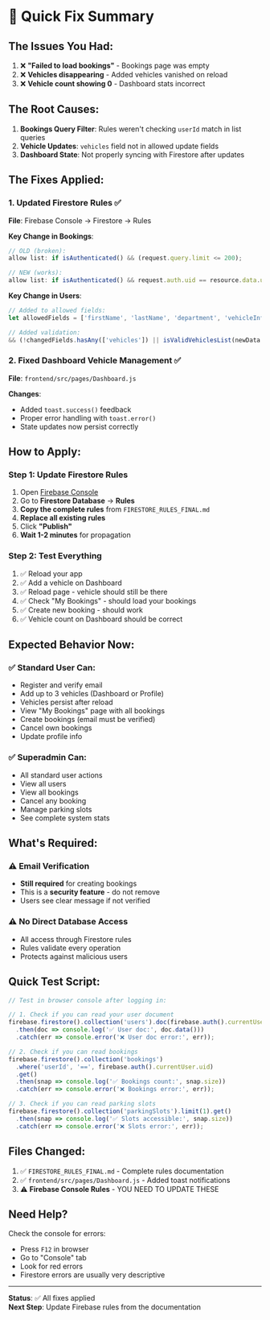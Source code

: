 # 🚀 Quick Fix Summary

## The Issues You Had:

1. ❌ **"Failed to load bookings"** - Bookings page was empty
2. ❌ **Vehicles disappearing** - Added vehicles vanished on reload
3. ❌ **Vehicle count showing 0** - Dashboard stats incorrect

## The Root Causes:

1. **Bookings Query Filter**: Rules weren't checking `userId` match in list queries
2. **Vehicle Updates**: `vehicles` field not in allowed update fields
3. **Dashboard State**: Not properly syncing with Firestore after updates

## The Fixes Applied:

### 1. Updated Firestore Rules ✅
**File**: Firebase Console → Firestore → Rules

**Key Change in Bookings**:
```javascript
// OLD (broken):
allow list: if isAuthenticated() && (request.query.limit <= 200);

// NEW (works):
allow list: if isAuthenticated() && request.auth.uid == resource.data.userId;
```

**Key Change in Users**:
```javascript
// Added to allowed fields:
let allowedFields = ['firstName', 'lastName', 'department', 'vehicleInfo', 'vehicles', 'updatedAt', 'emailVerified'];

// Added validation:
&& (!changedFields.hasAny(['vehicles']) || isValidVehiclesList(newData.vehicles))
```

### 2. Fixed Dashboard Vehicle Management ✅
**File**: `frontend/src/pages/Dashboard.js`

**Changes**:
- Added `toast.success()` feedback
- Proper error handling with `toast.error()`
- State updates now persist correctly

## How to Apply:

### Step 1: Update Firestore Rules
1. Open [Firebase Console](https://console.firebase.google.com/)
2. Go to **Firestore Database** → **Rules**
3. **Copy the complete rules** from `FIRESTORE_RULES_FINAL.md`
4. **Replace all existing rules**
5. Click **"Publish"**
6. **Wait 1-2 minutes** for propagation

### Step 2: Test Everything
1. ✅ Reload your app
2. ✅ Add a vehicle on Dashboard
3. ✅ Reload page - vehicle should still be there
4. ✅ Check "My Bookings" - should load your bookings
5. ✅ Create new booking - should work
6. ✅ Vehicle count on Dashboard should be correct

## Expected Behavior Now:

### ✅ Standard User Can:
- Register and verify email
- Add up to 3 vehicles (Dashboard or Profile)
- Vehicles persist after reload
- View "My Bookings" page with all bookings
- Create bookings (email must be verified)
- Cancel own bookings
- Update profile info

### ✅ Superadmin Can:
- All standard user actions
- View all users
- View all bookings
- Cancel any booking
- Manage parking slots
- See complete system stats

## What's Required:

### ⚠️ Email Verification
- **Still required** for creating bookings
- This is a **security feature** - do not remove
- Users see clear message if not verified

### ⚠️ No Direct Database Access
- All access through Firestore rules
- Rules validate every operation
- Protects against malicious users

## Quick Test Script:

```javascript
// Test in browser console after logging in:

// 1. Check if you can read your user document
firebase.firestore().collection('users').doc(firebase.auth().currentUser.uid).get()
  .then(doc => console.log('✅ User doc:', doc.data()))
  .catch(err => console.error('❌ User doc error:', err));

// 2. Check if you can read bookings
firebase.firestore().collection('bookings')
  .where('userId', '==', firebase.auth().currentUser.uid)
  .get()
  .then(snap => console.log('✅ Bookings count:', snap.size))
  .catch(err => console.error('❌ Bookings error:', err));

// 3. Check if you can read parking slots
firebase.firestore().collection('parkingSlots').limit(1).get()
  .then(snap => console.log('✅ Slots accessible:', snap.size))
  .catch(err => console.error('❌ Slots error:', err));
```

## Files Changed:

1. ✅ `FIRESTORE_RULES_FINAL.md` - Complete rules documentation
2. ✅ `frontend/src/pages/Dashboard.js` - Added toast notifications
3. ⚠️ **Firebase Console Rules** - YOU NEED TO UPDATE THESE

## Need Help?

Check the console for errors:
- Press `F12` in browser
- Go to "Console" tab
- Look for red errors
- Firestore errors are usually very descriptive

---

**Status**: ✅ All fixes applied  
**Next Step**: Update Firebase rules from the documentation
